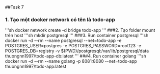 ##Task 7
### 1. Tạo một docker network có tên là todo-app
'''sh
docker network create -d bridge todo-app
'''
###2. Tạo folder mount trên host 
'''sh
mkdir postgresql
'''
###3. Run container postgresql
'''sh
docker run -d --rm --name postgresql --net=todo-app -e POSTGRES_USER=postgres -e POSTGRES_PASSWORD=root123 -e POSTGRES_DB=registry -v $(PWD)/postgresql:/var/lib/postgresql/data thuongnn1997/todo-app-db:latest
'''
###4. Run container golang
'''sh
docker run -d --rm --name golang -p 8081:8080 --net=todo-app thuongnn1997/todo-app:latest
